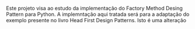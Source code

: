 Este projeto visa ao estudo da implementação do Factory Method Desing Pattern para Python. A implemntação aqui tratada será para a adaptação do exemplo presente no livro Head First Design Patterns.
Isto é uma alteração
